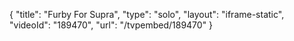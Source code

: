 {
    "title": "Furby For Supra",
    "type": "solo",
    "layout": "iframe-static",
    "videoId": "189470",
    "url": "\/tvpembed\/189470"
}